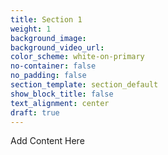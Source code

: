 ```yaml
---
title: Section 1
weight: 1
background_image:
background_video_url:
color_scheme: white-on-primary
no-container: false
no_padding: false
section_template: section_default
show_block_title: false
text_alignment: center
draft: true
---
```

Add Content Here